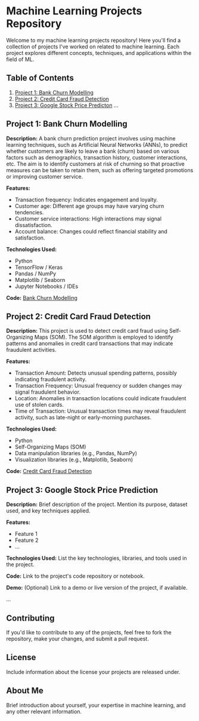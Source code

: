 # Machine Learning Projects Repository

Welcome to my machine learning projects repository! Here you'll find a collection of projects I've worked on related to machine learning. Each project explores different concepts, techniques, and applications within the field of ML.

## Table of Contents

1. [Project 1: Bank Churn Modelling](#project-1-Bank-Churn-Modelling)
2. [Project 2: Credit Card Fraud Detection](#project-2-project-name)
3. [Project 3: Google Stock Price Predicton](#project-3-project-name)
   ...

## Project 1: Bank Churn Modelling

**Description:** A bank churn prediction project involves using machine learning techniques, such as Artificial Neural Networks (ANNs), to predict whether customers are likely to leave a bank (churn) based on various factors such as demographics, transaction history, customer interactions, etc. The aim is to identify customers at risk of churning so that proactive measures can be taken to retain them, such as offering targeted promotions or improving customer service.

**Features:**
- Transaction frequency: Indicates engagement and loyalty.
- Customer age: Different age groups may have varying churn tendencies.
- Customer service interactions: High interactions may signal dissatisfaction.
- Account balance: Changes could reflect financial stability and satisfaction.

**Technologies Used:**    
- Python
- TensorFlow / Keras
- Pandas / NumPy
- Matplotlib / Seaborn
- Jupyter Notebooks / IDEs

**Code:** [Bank Churn Modelling](https://github.com/Geo107/Machine-Learning/)

## Project 2: Credit Card Fraud Detection

**Description:** This project is used to detect credit card fraud using Self-Organizing Maps (SOM). The SOM algorithm is employed to identify patterns and anomalies in credit card transactions that may indicate fraudulent activities.

**Features:**
- Transaction Amount: Detects unusual spending patterns, possibly indicating fraudulent activity.
- Transaction Frequency: Unusual frequency or sudden changes may signal fraudulent behavior.
- Location: Anomalies in transaction locations could indicate fraudulent use of stolen cards.
- Time of Transaction: Unusual transaction times may reveal fraudulent activity, such as late-night or early-morning purchases.

**Technologies Used:**     
- Python
- Self-Organizing Maps (SOM)   
- Data manipulation libraries (e.g., Pandas, NumPy)
- Visualization libraries (e.g., Matplotlib, Seaborn)

**Code:** [Credit Card Fraud Detection](https://github.com/Geo107/Machine-Learning/)

## Project 3: Google Stock Price Prediction

**Description:** Brief description of the project. Mention its purpose, dataset used, and key techniques applied.

**Features:**
- Feature 1
- Feature 2
- ...

**Technologies Used:** List the key technologies, libraries, and tools used in the project.

**Code:** Link to the project's code repository or notebook.

**Demo:** (Optional) Link to a demo or live version of the project, if available.

...

## Contributing

If you'd like to contribute to any of the projects, feel free to fork the repository, make your changes, and submit a pull request.

## License

Include information about the license your projects are released under.

## About Me

Brief introduction about yourself, your expertise in machine learning, and any other relevant information.

